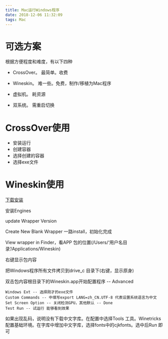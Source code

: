 ```yaml
---
title: Mac运行Windows程序
date: 2018-12-06 11:32:09
tags: Mac
---
```


# 可选方案

根据方便程度和难度，有以下四种

- CrossOver。 最简单。收费

- Wineskin。 难一些。免费，制作/移植为Mac程序

- 虚拟机。 耗资源

- 双系统。 需重启切换

# CrossOver使用

- 安装运行
- 创建容器
- 选择创建的容器
- 选择exe文件

# Wineskin使用

[下载安装](http://wineskin.urgesoftware.com)

安装Engines

update Wrapper Version

Create New Blank Wrapper 一路install，初始化完成

View wrapper in Finder，看APP 包的位置(/Users/‘用户名目录’/Applications/Wineskin)

右键显示包内容

把Windows程序所有文件拷贝到drive_c 目录下(右键，显示原身)

双击包内容根目录下的Wineskin.app开始配置程序 -- Advanced

	Windows Ext -- 选择刚才的exe文件
	Custom Commands -- 中填写export LANG=zh_CN.UTF-8 代表设置系统语言为中文
	Set Screen Option -- 关闭检测GPU，其他默认 -- Done
	Test Run -- 试运行 能够看到效果
	
如果出现乱码，说明没有下载中文字库。在配置中选择Tools 工具。Winetricks 配置基础环境。在字库中增加中文字库，选择fonts中的cjkfonts。选中后Run 即可
	


